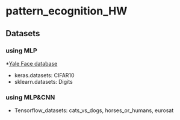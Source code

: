 # pattern_ecognition_HW
## Datasets
### using MLP
*[Yale Face database](http://vision.ucsd.edu/content/yale-face-database)
* keras.datasets: CIFAR10
* sklearn.datasets: Digits

### using MLP&CNN
* Tensorflow_datasets: cats_vs_dogs, horses_or_humans, eurosat
